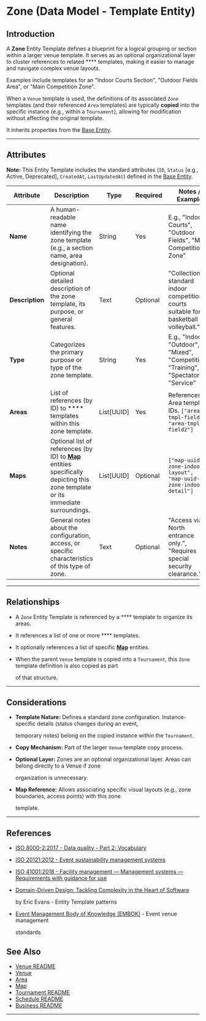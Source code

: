 # **Zone** (Data Model - Template Entity)

## **Introduction**

A **Zone** Entity Template defines a blueprint for a logical grouping or section within a larger venue template. It
serves as an optional organizational layer to cluster references to related \*\*\*\* templates, making it easier to
manage and navigate complex venue layouts.

Examples include templates for an "Indoor Courts Section", "Outdoor Fields Area", or "Main Competition Zone".

When a `Venue` template is used, the definitions of its associated `Zone` templates (and their referenced `Area`
templates) are typically **copied** into the specific instance (e.g., within a `Tournament`), allowing for modification
without affecting the original template.

It inherits properties from the [Base Entity](../foundation/base_entity.md).

---

## **Attributes**

**Note:** This Entity Template includes the standard attributes (`ID`, `Status` [e.g., Active, Deprecated], `CreatedAt`,
`LastUpdatedAt`) defined in the [Base Entity](../foundation/base_entity.md).

| Attribute       | Description                                                                                                                                                       | Type       | Required | Notes / Example                                                                            |
| --------------- | ----------------------------------------------------------------------------------------------------------------------------------------------------------------- | ---------- | -------- | ------------------------------------------------------------------------------------------ |
| **Name**        | A human-readable name identifying the zone template (e.g., a section name, area designation).                                                                     | String     | Yes      | E.g., "Indoor Courts", "Outdoor Fields", "Main Competition Zone"                           |
| **Description** | Optional detailed description of the zone template, its purpose, or general features.                                                                             | Text       | Optional | "Collection of standard indoor competition courts suitable for basketball and volleyball." |
| **Type**        | Categorizes the primary purpose or type of the zone template.                                                                                                     | String     | Yes      | E.g., "Indoor", "Outdoor", "Mixed", "Competition", "Training", "Spectator", "Service"      |
| **Areas**       | List of references (by ID) to \*\*\*\* templates within this zone template.                                                                                       | List[UUID] | Yes      | References Area template IDs. `["area-tmpl-field1", "area-tmpl-field2"]`                   |
| **Maps**        | Optional list of references (by ID) to **[Map](../venue/map.md)** entities specifically depicting this zone template or its immediate surroundings. | List[UUID] | Optional | `["map-uuid-zone-indoor-layout", "map-uuid-zone-indoor-detail"]`                           |
| **Notes**       | General notes about the configuration, access, or specific characteristics of this type of zone.                                                                  | Text       | Optional | "Access via North entrance only.", "Requires special security clearance."                  |

---

## **Relationships**

- A `Zone` Entity Template is referenced by a \*\*\*\* template to organize its areas.
- It references a list of one or more \*\*\*\* templates.
- It optionally references a list of specific **[Map](../venue/map.md)** entities.
- When the parent `Venue` template is copied into a `Tournament`, this `Zone` template definition is also copied as part

  of that structure.

---

## **Considerations**

- **Template Nature:** Defines a standard zone configuration. Instance-specific details (status changes during an event,

  temporary notes) belong on the copied instance within the `Tournament`.

- **Copy Mechanism:** Part of the larger `Venue` template copy process.
- **Optional Layer:** Zones are an optional organizational layer. Areas can belong directly to a Venue if zone

  organization is unnecessary.

- **Map Reference:** Allows associating specific visual layouts (e.g., zone boundaries, access points) with this zone

  template.

---

## References

- [ISO 8000-2:2017 - Data quality - Part 2: Vocabulary](https://www.iso.org/standard/36326.html)
- [ISO 20121:2012 - Event sustainability management systems](https://www.iso.org/standard/54552.html)
- [ISO 41001:2018 - Facility management — Management systems — Requirements with guidance for use](https://www.iso.org/standard/69426.html)
- [Domain-Driven Design: Tackling Complexity in the Heart of Software](https://www.amazon.com/Domain-Driven-Design-Tackling-Complexity-Software/dp/0321125215)

  by Eric Evans - Entity Template patterns

- [Event Management Body of Knowledge (EMBOK)](https://www.embok.org/index.php/embok-model) - Event venue management

  standards

## See Also

- [Venue README](README.md)
- [Venue](venue.md)
- [Area](area.md)
- [Map](map.md)
- [Tournament README](../tournament/README.md)
- [Schedule README](../schedule/README.md)
- [Business README](../README.md)

---
